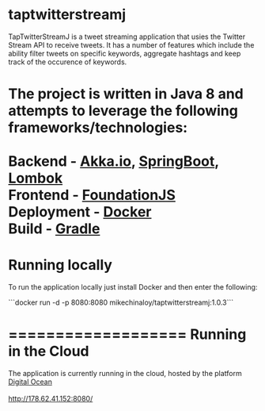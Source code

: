 # taptwitterstreamj

TapTwitterStreamJ is a tweet streaming application that usies the Twitter Stream API to receive tweets. It has a number of features which include the ability filter tweets on specific keywords, aggregate hashtags and keep track of the occurence of keywords.

The project is written in Java 8 and attempts to leverage the following frameworks/technologies:
<br/>
<br/>
<b>Backend</b> - [Akka.io](http://akka.io/), [SpringBoot](http://projects.spring.io/spring-boot/), [Lombok](https://projectlombok.org/)
<br/>
<b>Frontend</b> - [FoundationJS](http://foundation.zurb.com/)
<br/>
<b>Deployment</b> - [Docker](https://www.docker.com/)
<br/>
<b>Build</b> - [Gradle](http://gradle.org/)
<br/>
===================
Running locally
===================
<p>
To run the application locally just install Docker and then enter the following:
</p>
```docker run -d -p 8080:8080 mikechinaloy/taptwitterstreamj:1.0.3``` 

===================
Running in the Cloud
===================

The application is currently running in the cloud, hosted by the platform [Digital Ocean](https://cloud.digitalocean.com/)
<br/>
<br/>
http://178.62.41.152:8080/
